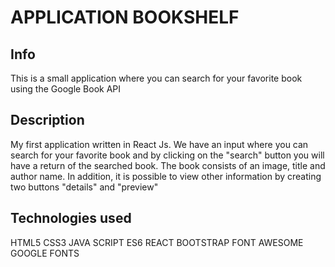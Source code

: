 # APPLICATION BOOKSHELF

## Info

This is a small application where you can search for your favorite book using the Google Book API

## Description 

My first application written in React Js. We have an input where you can search for your favorite book and by clicking on the "search" button you will have a return of the searched book. The book consists of an image, title and author name. In addition, it is possible to view other information by creating two buttons "details" and "preview"

## Technologies used

HTML5
CSS3
JAVA SCRIPT ES6
REACT
BOOTSTRAP
FONT AWESOME
GOOGLE FONTS
